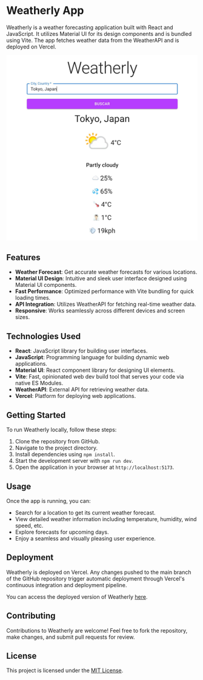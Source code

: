 # Weatherly App

Weatherly is a weather forecasting application built with React and JavaScript. It utilizes Material UI for its design components and is bundled using Vite. The app fetches weather data from the WeatherAPI and is deployed on Vercel.

![Screenshot](public/screenshot.jpeg)

## Features

- **Weather Forecast**: Get accurate weather forecasts for various locations.
- **Material UI Design**: Intuitive and sleek user interface designed using Material UI components.
- **Fast Performance**: Optimized performance with Vite bundling for quick loading times.
- **API Integration**: Utilizes WeatherAPI for fetching real-time weather data.
- **Responsive**: Works seamlessly across different devices and screen sizes.

## Technologies Used

- **React**: JavaScript library for building user interfaces.
- **JavaScript**: Programming language for building dynamic web applications.
- **Material UI**: React component library for designing UI elements.
- **Vite**: Fast, opinionated web dev build tool that serves your code via native ES Modules.
- **WeatherAPI**: External API for retrieving weather data.
- **Vercel**: Platform for deploying web applications.

## Getting Started

To run Weatherly locally, follow these steps:

1. Clone the repository from GitHub.
2. Navigate to the project directory.
3. Install dependencies using `npm install`.
4. Start the development server with `npm run dev`.
5. Open the application in your browser at `http://localhost:5173`.

## Usage

Once the app is running, you can:

- Search for a location to get its current weather forecast.
- View detailed weather information including temperature, humidity, wind speed, etc.
- Explore forecasts for upcoming days.
- Enjoy a seamless and visually pleasing user experience.

## Deployment

Weatherly is deployed on Vercel. Any changes pushed to the main branch of the GitHub repository trigger automatic deployment through Vercel's continuous integration and deployment pipeline.

You can access the deployed version of Weatherly [here](https://weatherly-jade.vercel.app/).

## Contributing

Contributions to Weatherly are welcome! Feel free to fork the repository, make changes, and submit pull requests for review.

## License

This project is licensed under the [MIT License](https://opensource.org/licenses/MIT).
